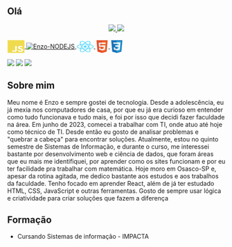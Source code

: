 ## Olá
<div align="center">
  <a href="https://github.com/Enzoka123">
  <img height="180em" src="https://github-readme-stats.vercel.app/api?username=Enzoka123&show_icons=true&theme=dracula&include_all_commits=true&count_private=true"/>
  <img height="180em" src="https://github-readme-stats.vercel.app/api/top-langs/?username=Enzoka123&layout=compact&langs_count=7&theme=dracula"/>
</div>
<div style="display: inline_block"><br>
  <img align="center" alt="Enzo-js" height="30" width="40" src="https://raw.githubusercontent.com/devicons/devicon/master/icons/javascript/javascript-plain.svg">
  
   <img align="center" alt="Enzo-NODEJS" height="30" width="40" src="https://cdn.jsdelivr.net/gh/devicons/devicon/icons/nodejs/nodejs-original.svg">

  <img align="center" alt="Enzo-React" height="30" width="40" src="https://raw.githubusercontent.com/devicons/devicon/master/icons/react/react-original.svg">
  

  <img align="center" alt="Enzo-HTML" height="30" width="30" src="https://raw.githubusercontent.com/devicons/devicon/master/icons/html5/html5-original.svg">
  
  <img align="center" alt="Enzo-CSS" height="30" width="30" src="https://raw.githubusercontent.com/devicons/devicon/master/icons/css3/css3-original.svg">
  

  
</div>
  
  
 
<div> 
 
  <a href="https://www.instagram.com/enzoka_mk/?next=%2F" target="_blank"><img src="https://img.shields.io/badge/-Instagram-%23E4405F?style=for-the-badge&logo=instagram&logoColor=white" target="_blank"></a>
  <a href = "contato.enzo.mikami@gmail.com"><img src="https://img.shields.io/badge/-Gmail-%23333?style=for-the-badge&logo=gmail&logoColor=white" target="_blank"></a>
  <a href="https://www.linkedin.com/in/enzo-mikami/" target="_blank"><img src="https://img.shields.io/badge/-LinkedIn-%230077B5?style=for-the-badge&logo=linkedin&logoColor=white" target="_blank"></a> 
 
  
</div>

## Sobre mim

<p>Meu nome é Enzo e sempre gostei de tecnologia. Desde a adolescência, eu já mexia nos computadores de casa, por que eu já era curioso em entender como tudo funcionava e tudo mais, e foi por isso que decidi fazer faculdade na área. Em junho de 2023, comecei a trabalhar com TI, onde atuo até hoje como técnico de TI. Desde então eu gosto de analisar problemas e "quebrar a cabeça" para encontrar soluções.
Atualmente, estou no quinto semestre de Sistemas de Informação, e durante o curso, me interessei bastante por desenvolvimento web e ciência de dados, que foram áreas que eu mais me identifiquei, por aprender como os sites funcionam e por eu ter facilidade pra trabalhar com matemática.
Hoje moro em Osasco-SP e, apesar da rotina agitada, me dedico bastante aos estudos e aos trabalhos da faculdade. Tenho focado em aprender React, além de já ter estudado HTML, CSS, JavaScript e outras ferramentas. Gosto de sempre usar lógica e criatividade para criar soluções que fazem a diferença<p>
  
## Formação

- Cursando Sistemas de informação - IMPACTA
</br>

